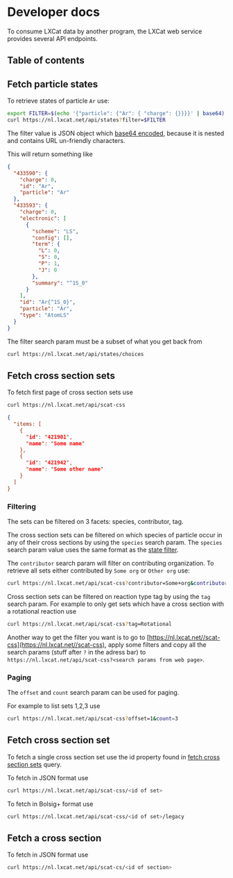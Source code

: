 # Developer docs

To consume LXCat data by another program, the LXCat web service provides several API endpoints.

## Table of contents

## Fetch particle states

To retrieve states of particle `Ar` use:

```bash
export FILTER=$(echo '{"particle": {"Ar": { "charge": {}}}}' | base64)
curl https://nl.lxcat.net/api/states?filter=$FILTER
```
The filter value is JSON object which [base64 encoded](https://developer.mozilla.org/en-US/docs/Glossary/Base64), because it is nested and contains URL un-friendly characters. 

This will return something like

```json
{
  "433590": {
    "charge": 0,
    "id": "Ar",
    "particle": "Ar"
  },
  "433593": {
    "charge": 0,
    "electronic": [
      {
        "scheme": "LS",
        "config": [],
        "term": {
          "L": 0,
          "S": 0,
          "P": 1,
          "J": 0
        },
        "summary": "^1S_0"
      }
    ],
    "id": "Ar{^1S_0}",
    "particle": "Ar",
    "type": "AtomLS"
  }
}
```

The filter search param must be a subset of what you get back from

```bash
curl https://nl.lxcat.net/api/states/choices
```

## Fetch cross section sets

To fetch first page of cross section sets use

```bash
curl https://nl.lxcat.net/api/scat-css
```

```json
{
  "items: [
    {
      "id": "421901",
      "name": "Some name"
    },
    {
      "id": "421942",
      "name": "Some other name"
    }
  ]
}
```

### Filtering

The sets can be filtered on 3 facets: species, contributor, tag.

The cross section sets can be filtered on which species of particle occur in any of their cross sections by using the `species` search param. The `species` search param value uses the same format as the [state filter](#fetch-particle-states).

The `contributor` search param will filter on contributing organization. 
To retrieve all sets either contributed by `Some org` or `Other org` use:

```bash
curl https://nl.lxcat.net/api/scat-css?contributor=Some+org&contributor=Other+org
```

Cross section sets can be filtered on reaction type tag by using the `tag` search param.
For example to only get sets which have a cross section with a rotational reaction use

```bash
curl https://nl.lxcat.net/api/scat-css?tag=Rotational
```

Another way to get the filter you want is to go to [https://nl.lxcat.net//scat-css](https://nl.lxcat.net//scat-css), apply some filters and copy all the search params (stuff after `?` in the adress bar) to `https://nl.lxcat.net/api/scat-css?<search params from web page>`.

### Paging

The `offset` and `count` search param can be used for paging.

For example to list sets 1,2,3 use

```bash
curl https://nl.lxcat.net/api/scat-css?offset=1&count=3
```

## Fetch cross section set

To fetch a single cross section set use the id property found in [fetch cross section sets](#fetch-cross-section-sets) query.

To fetch in JSON format use

```bash
curl https://nl.lxcat.net/api/scat-css/<id of set>
```

To fetch in Bolsig+ format use

```bash
curl https://nl.lxcat.net/api/scat-css/<id of set>/legacy
```

## Fetch a cross section

To fetch in JSON format use

```bash
curl https://nl.lxcat.net/api/scat-cs/<id of section>
```
